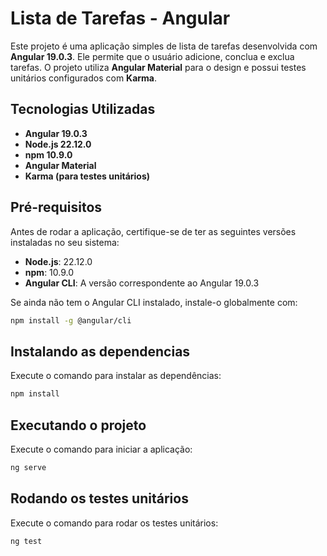 # Lista de Tarefas - Angular

Este projeto é uma aplicação simples de lista de tarefas desenvolvida com **Angular 19.0.3**. Ele permite que o usuário adicione, conclua e exclua tarefas. O projeto utiliza **Angular Material** para o design e possui testes unitários configurados com **Karma**.

## Tecnologias Utilizadas

- **Angular 19.0.3**
- **Node.js 22.12.0**
- **npm 10.9.0**
- **Angular Material**
- **Karma (para testes unitários)**

## Pré-requisitos

Antes de rodar a aplicação, certifique-se de ter as seguintes versões instaladas no seu sistema:

- **Node.js**: 22.12.0
- **npm**: 10.9.0
- **Angular CLI**: A versão correspondente ao Angular 19.0.3

Se ainda não tem o Angular CLI instalado, instale-o globalmente com:

```bash
npm install -g @angular/cli
```

## Instalando as dependencias
Execute o comando para instalar as dependências:
```bash
npm install
```

## Executando o projeto
Execute o comando para iniciar a aplicação:
```bash
ng serve
```

## Rodando os testes unitários
Execute o comando para rodar os testes unitários:
```bash
ng test
```
